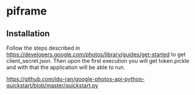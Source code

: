 # piframe

## Installation
Follow the steps described in https://developers.google.com/photos/library/guides/get-started to get client_secret.json. Then upon the first execution you will get token.pickle and with that the application will be able to run.

https://github.com/ido-ran/google-photos-api-python-quickstart/blob/master/quickstart.py
